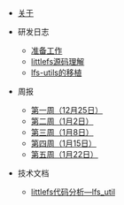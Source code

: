 * [关于](./README.md)


* 研发日志

  * [准备工作](./docs/研发日志/准备工作.md)
  * [littlefs源码理解](./docs/研发日志/littlefs源码理解.md)
  * [lfs-utils的移植](./docs/研发日志/lfs-utils的移植.md)


* 周报

  * [第一周（12月25日）](./docs/周报/第一周（12月25日）.md)
  * [第二周（1月2日）](./docs/周报/第二周（1月2日）.md)
  * [第三周（1月8日）](./docs/周报/第三周（1月8日）.md)
  * [第四周（1月15日）](./docs/周报/第四周（1月15日）.md)
  * [第五周（1月22日）](./docs/周报/第五周（1月22日）.md)

* 技术文档
  * [littlefs代码分析—lfs_util](./docs/技术文档/littlefs代码分析—lfs_util.md)
